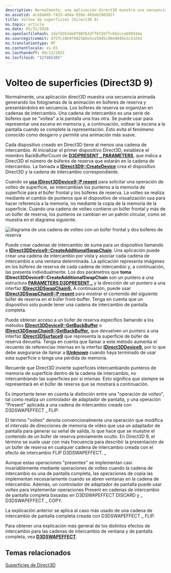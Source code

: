 ```yaml
---
description: Normalmente, una aplicación direct3D muestra una secuencia animada generando los fotogramas de la animación en búferes de reserva y presentándolos en secuencia.
ms.assetid: 4ca9a845-f433-4d4a-939e-4b9ab2983927
title: Volteo de superficies (Direct3D 9)
ms.topic: article
ms.date: 05/31/2018
ms.openlocfilehash: 1dafd263de0f907b33ff6f20ffcbb2cce69943da
ms.sourcegitcommit: d75fc10b9f0825bbe5ce5045c90d4045e3c53243
ms.translationtype: MT
ms.contentlocale: es-ES
ms.lasthandoff: 09/13/2021
ms.locfileid: "127465385"
---
```

# <a name="flipping-surfaces-direct3d-9"></a>Volteo de superficies (Direct3D 9)

Normalmente, una aplicación direct3D muestra una secuencia animada generando los fotogramas de la animación en búferes de reserva y presentándolos en secuencia. Los búferes de reserva se organizan en cadenas de intercambio. Una cadena de intercambio es una serie de búferes que se "voltea" a la pantalla una tras otra. Se puede usar para representar una escena en memoria y, a continuación, voltear la escena a la pantalla cuando se complete la representación. Esto evita el fenómeno conocido como desgarro y permite una animación más suave.

Cada dispositivo creado en Direct3D tiene al menos una cadena de intercambio. Al inicializar el primer dispositivo Direct3D, establece el miembro BackBufferCount de [**D3DPRESENT \_ PARAMETERS**](d3dpresent-parameters.md), que indica a Direct3D el número de búferes de reserva que estarán en la cadena de intercambio. La llamada a [**IDirect3D9::CreateDevice**](/windows/win32/api/d3d9/nf-d3d9-idirect3d9-createdevice) crea el dispositivo Direct3D y la cadena de intercambio correspondiente.

Cuando se [**usa IDirect3DDevice9::P resent**](/windows/win32/api/d3d9helper/nf-d3d9helper-idirect3ddevice9-present) para solicitar una operación de volteo de superficie, se intercambian los punteros a la memoria de superficie para el búfer frontal y los búferes de reserva. La volteo se realiza mediante el cambio de punteros que el dispositivo de visualización usa para hacer referencia a la memoria, no mediante la copia de la memoria de la superficie. Cuando una cadena de volteo contiene un búfer frontal y más de un búfer de reserva, los punteros se cambian en un patrón circular, como se muestra en el diagrama siguiente.

![diagrama de una cadena de volteo con un búfer frontal y dos búferes de reserva](images/trplflip.png)

Puede crear cadenas de intercambio de suma para un dispositivo llamando a [**IDirect3DDevice9::CreateAdditionalSwapChain**](/windows/desktop/api). Una aplicación puede crear una cadena de intercambio por vista y asociar cada cadena de intercambio a una ventana determinada. La aplicación representa imágenes en los búferes de reserva de cada cadena de intercambio y, a continuación, las presenta individualmente. Los dos parámetros que **toma IDirect3DDevice9::CreateAdditionalSwapChain** son un puntero a una estructura [**PARAMETERS D3DPRESENT \_**](d3dpresent-parameters.md) y la dirección de un puntero a una interfaz [**IDirect3DSwapChain9.**](/windows/desktop/api) A continuación, puede usar [**IDirect3DSwapChain9::P resent**](/windows/win32/api/d3d9helper/nf-d3d9helper-idirect3dswapchain9-present) para mostrar el contenido del siguiente búfer de reserva en el búfer front-buffer. Tenga en cuenta que un dispositivo solo puede tener una cadena de intercambio de pantalla completa.

Puede obtener acceso a un búfer de reserva específico llamando a los métodos [**IDirect3DDevice9::GetBackBuffer**](/windows/desktop/api) o [**IDirect3DSwapChain9::GetBackBuffer,**](/windows/desktop/api) que devuelven un puntero a una interfaz [**IDirect3DSurface9**](/windows/desktop/api) que representa la superficie de búfer de reserva devuelta. Tenga en cuenta que llamar a este método aumenta el recuento de referencias internas en la interfaz [**IDirect3DDevice9,**](/windows/desktop/api) por lo que debe asegurarse de llamar a [**IUnknown**](/windows/win32/api/unknwn/nn-unknwn-iunknown) cuando haya terminado de usar esta superficie o tenga una pérdida de memoria.

Recuerde que Direct3D invierte superficies intercambiando punteros de memoria de superficie dentro de la cadena de intercambio, no intercambiando las superficies por sí mismas. Esto significa que siempre se representará en el búfer de reserva que se mostrará a continuación.

Es importante tener en cuenta la distinción entre una "operación de volteo", tal como realiza un controlador de adaptador de pantalla, y una operación "Present" aplicada a una cadena de intercambio creada con D3DSWAPEFFECT \_ FLIP.

El término "volteo" denota convencionalmente una operación que modifica el intervalo de direcciones de memoria de vídeo que usa un adaptador de pantalla para generar su señal de salida, lo que hace que se muestre el contenido de un búfer de reserva previamente oculto. En Direct3D 9, el término se suele usar con más frecuencia para describir la presentación de un búfer de reserva en cualquier cadena de intercambio creada con el efecto de intercambio FLIP D3DSWAPEFFECT. \_

Aunque estas operaciones "presentes" se implementan casi invariablemente mediante operaciones de volteo cuando la cadena de intercambio es una de pantalla completa, las operaciones de copia las implementan necesariamente cuando se abren ventanas en la cadena de intercambio. Además, un controlador de adaptador de pantalla puede usar volteo para implementar operaciones Present en cadenas de intercambio de pantalla completa basadas en D3DSWAPEFFECT DISCARD y \_ D3DSWAPEFFECT \_ COPY.

La explicación anterior se aplica al caso más usado de una cadena de intercambio de pantalla completa creada con D3DSWAPEFFECT \_ FLIP.

Para obtener una explicación más general de los distintos efectos de intercambio para las cadenas de intercambio de ventana y de pantalla completa, vea [**D3DSWAPEFFECT**](./d3dswapeffect.md).

## <a name="related-topics"></a>Temas relacionados

<dl> <dt>

[Superficies de Direct3D](direct3d-surfaces.md)
</dt> </dl>

 

 
